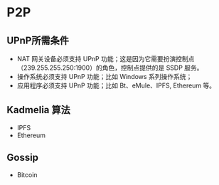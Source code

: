 # P2P

## UPnP所需条件
- NAT 网关设备必须支持 UPnP 功能；这是因为它需要扮演控制点（239.255.255.250:1900）的角色，控制点提供的是 SSDP 服务。
- 操作系统必须支持 UPnP 功能；比如 Windows 系列操作系统；
- 应用程序必须支持 UPnP 功能；比如 Bt、eMule、IPFS, Ethereum 等。

## Kadmelia 算法
- IPFS
- Ethereum

## Gossip
- Bitcoin
